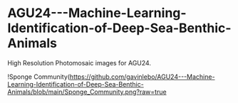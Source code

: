 # AGU24---Machine-Learning-Identification-of-Deep-Sea-Benthic-Animals
High Resolution Photomosaic images for AGU24.

!Sponge Community(https://github.com/gavinlebo/AGU24---Machine-Learning-Identification-of-Deep-Sea-Benthic-Animals/blob/main/Sponge_Community.png?raw=true
